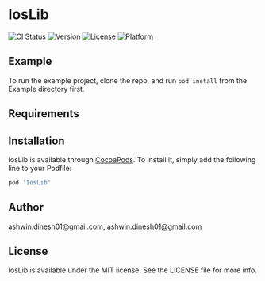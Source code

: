 # IosLib

[![CI Status](https://img.shields.io/travis/ashwin.dinesh01@gmail.com/IosLib.svg?style=flat)](https://travis-ci.org/ashwin.dinesh01@gmail.com/IosLib)
[![Version](https://img.shields.io/cocoapods/v/IosLib.svg?style=flat)](https://cocoapods.org/pods/IosLib)
[![License](https://img.shields.io/cocoapods/l/IosLib.svg?style=flat)](https://cocoapods.org/pods/IosLib)
[![Platform](https://img.shields.io/cocoapods/p/IosLib.svg?style=flat)](https://cocoapods.org/pods/IosLib)

## Example

To run the example project, clone the repo, and run `pod install` from the Example directory first.

## Requirements

## Installation

IosLib is available through [CocoaPods](https://cocoapods.org). To install
it, simply add the following line to your Podfile:

```ruby
pod 'IosLib'
```

## Author

ashwin.dinesh01@gmail.com, ashwin.dinesh01@gmail.com

## License

IosLib is available under the MIT license. See the LICENSE file for more info.
